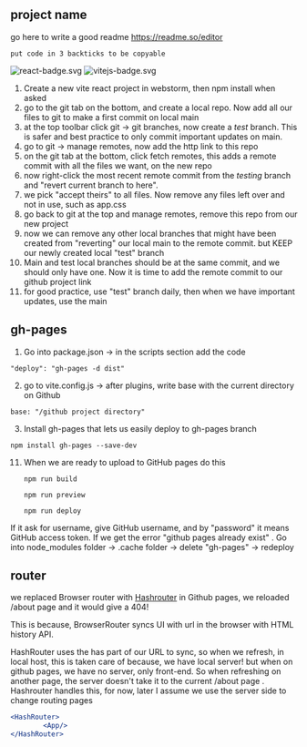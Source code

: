 ## project name
go here to write a good readme https://readme.so/editor
```
put code in 3 backticks to be copyable
```
![react-badge.svg](public/images/react-badge.svg)
![vitejs-badge.svg](public/images/vitejs-badge.svg)

1. Create a new vite react project in webstorm, then npm install when asked
2. go to the git tab on the bottom, and create a local repo. Now add all our files to git to make a first commit on local main
3. at the top toolbar click git -> git branches, now create a *test* branch. This is safer and best practice to only commit important updates on main.
4. go to git -> manage remotes, now add the http link to this repo
5. on the git tab at the bottom, click fetch remotes, this adds a remote commit with all the files we want, on the new repo
6. now right-click the most recent remote commit from the *testing* branch and "revert current branch to here".
7. we pick "accept theirs" to all files. Now remove any files left over and not in use, such as app.css
8. go back to git at the top and manage remotes, remove this repo from our new project
9. now we can remove any other local branches that might have been created from "reverting" our local main to the remote commit. but KEEP our newly created local "test" branch
10. Main and test local branches should be at the same commit, and we should only have one. Now it is time to add the remote commit to our github project link
11. for good practice, use "test" branch daily, then when we have important updates, use the main

## gh-pages

1)  Go into package.json -> in the scripts section add the code

```
"deploy": "gh-pages -d dist"
```


2) go to vite.config.js -> after plugins, write base with the current directory on Github

```
base: "/github project directory" 
 ```
3) Install gh-pages that lets us easily deploy to gh-pages branch
    
```
npm install gh-pages --save-dev
```

11) When we are ready to upload to GitHub pages do this
    
    ```
    npm run build
     ```

    ```
    npm run preview
     ```

    ```
    npm run deploy
    ```
If it ask for username, give GitHub username, and by "password" it means GitHub access token. If we get the error "github pages already exist"
. Go into node_modules folder -> .cache folder -> delete "gh-pages" -> redeploy



## router
we replaced Browser router with [Hashrouter](https://stackoverflow.com/questions/51974369/what-is-the-difference-between-hashrouter-and-browserrouter-in-react)
in Github pages, we reloaded /about page and it would give a 404! 

This is because, BrowserRouter syncs UI with url in the browser with HTML history API.

HashRouter uses the has part of our URL to sync, so when we refresh, in local host, this is taken care of because, we have local server!
but when on github pages, we have no server, only front-end. So when refreshing on another page, the server doesn't take it to the current 
/about page . Hashrouter handles this, for now, later I assume we use the server side to change routing pages


```jsx
<HashRouter>
        <App/>
</HashRouter>
```